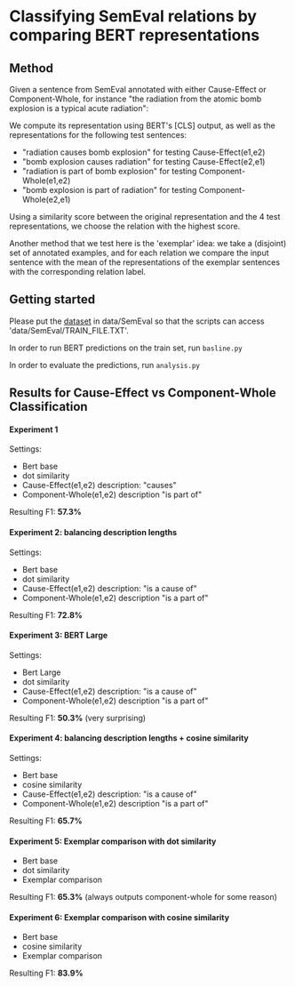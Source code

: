 # Classifying SemEval relations by comparing BERT representations

## Method

Given a sentence from SemEval annotated with either Cause-Effect or Component-Whole, for instance "the <e1>radiation</e1> from the atomic <e2>bomb explosion</e2> is a typical acute radiation":

We compute its representation using BERT's [CLS] output, as well as the representations for the following test sentences:

- "radiation causes bomb explosion" for testing Cause-Effect(e1,e2)
- "bomb explosion causes radiation" for testing Cause-Effect(e2,e1)
- "radiation is part of bomb explosion" for testing Component-Whole(e1,e2)
- "bomb explosion is part of radiation" for testing Component-Whole(e2,e1)

Using a similarity score between the original representation and the 4 test representations, we choose the relation with the highest score.

Another method that we test here is the 'exemplar' idea: we take a (disjoint) set of annotated examples, and for each relation we compare the input sentence with the mean of the representations of the exemplar sentences with the corresponding relation label.

## Getting started

Please put the [dataset](https://www.kaggle.com/drtoshi/semeval2010-task-8-dataset) in data/SemEval so that the scripts can access 'data/SemEval/TRAIN_FILE.TXT'.

In order to run BERT predictions on the train set, run ```basline.py```

In order to evaluate the predictions, run ```analysis.py```

## Results for Cause-Effect vs Component-Whole Classification

#### Experiment 1

Settings:

- Bert base
- dot similarity
- Cause-Effect(e1,e2) description: "causes"
- Component-Whole(e1,e2) description "is part of"

Resulting F1: **57.3%**

#### Experiment 2: balancing description lengths

Settings:

- Bert base
- dot similarity
- Cause-Effect(e1,e2) description: "is a cause of"
- Component-Whole(e1,e2) description "is a part of"

Resulting F1: **72.8%**

#### Experiment 3: BERT Large

Settings:

- Bert Large
- dot similarity
- Cause-Effect(e1,e2) description: "is a cause of"
- Component-Whole(e1,e2) description "is a part of"

Resulting F1: **50.3%** (very surprising)

#### Experiment 4: balancing description lengths + cosine similarity

Settings:

- Bert base
- cosine similarity
- Cause-Effect(e1,e2) description: "is a cause of"
- Component-Whole(e1,e2) description "is a part of"

Resulting F1: **65.7%**

#### Experiment 5: Exemplar comparison with dot similarity

- Bert base
- dot similarity
- Exemplar comparison

Resulting F1: **65.3%** (always outputs component-whole for some reason)

#### Experiment 6: Exemplar comparison with cosine similarity

- Bert base
- cosine similarity
- Exemplar comparison

Resulting F1: **83.9%**